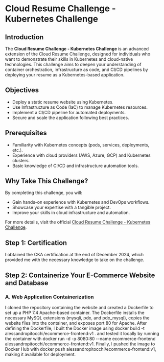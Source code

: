 # Cloud Resume Challenge - Kubernetes Challenge

## Introduction

The **Cloud Resume Challenge - Kubernetes Challenge** is an advanced extension of the Cloud Resume Challenge, designed for individuals who want to demonstrate their skills in Kubernetes and cloud-native technologies. This challenge aims to deepen your understanding of container orchestration, infrastructure as code, and CI/CD pipelines by deploying your resume as a Kubernetes-based application.

## Objectives

- Deploy a static resume website using Kubernetes.
- Use Infrastructure as Code (IaC) to manage Kubernetes resources.
- Implement a CI/CD pipeline for automated deployments.
- Secure and scale the application following best practices.

## Prerequisites

- Familiarity with Kubernetes concepts (pods, services, deployments, etc.).
- Experience with cloud providers (AWS, Azure, GCP) and Kubernetes clusters.
- Basic knowledge of CI/CD and infrastructure automation tools.

## Why Take This Challenge?

By completing this challenge, you will:

- Gain hands-on experience with Kubernetes and DevOps workflows.
- Showcase your expertise with a tangible project.
- Improve your skills in cloud infrastructure and automation.

For more details, visit the official [Cloud Resume Challenge - Kubernetes Challenge](https://cloudresumechallenge.dev/docs/extensions/kubernetes-challenge/).

## Step 1: Certification

I obtained the CKA certification at the end of December 2024, which provided me with the necessary knowledge to take on the challenge.

## Step 2: Containerize Your E-Commerce Website and Database

### A. Web Application Containerization

I cloned the repository containing the website and created a Dockerfile to set up a PHP 7.4 Apache-based container. The Dockerfile installs the necessary MySQL extensions (mysqli, pdo, and pdo_mysql), copies the website files into the container, and exposes port 80 for Apache. After defining the Dockerfile, I built the Docker image using docker build -t alessandropitocchi/ecommerce-frontend:v1 . and tested it locally by running the container with docker run -d -p 8080:80 --name ecommerce-frontend alessandropitocchi/ecommerce-frontend:v1. Finally, I pushed the image to Docker Hub with docker push alessandropitocchi/ecommerce-frontend:v1, making it available for deployment.




